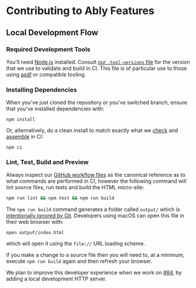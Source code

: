 # Contributing to Ably Features

## Local Development Flow

### Required Development Tools

You'll need [Node.js](https://nodejs.org/) installed.
Consult [our `.tool-versions` file](.tool-versions) for the version that we use to validate and build in CI.
This file is of particular use to those using [asdf](https://asdf-vm.com/) or compatible tooling.

### Installing Dependencies

When you've just cloned the repository or you've switched branch, ensure that you've installed dependencies with:

    npm install

Or, alternatively, do a clean install to match exactly what we
[check](.github/workflows/check.yml)
and
[assemble](.github/workflows/assemble.yml)
in CI:

    npm ci

### Lint, Test, Build and Preview

Always inspect our
[GitHub workflow files](.github/workflows/)
as the canonical reference as to what commands are performed in CI,
however the following command will lint source files, run tests and build the HTML micro-site:

```bash
npm run lint && npm test && npm run build
```

The `npm run build` command generates a folder called `output/` which is
[intentionally ignored by Git](.gitignore).
Developers using macOS can open this file in their web browser with:

    open output/index.html

which will open it using the `file://` URL loading scheme.

If you make a change to a source file then you will need to, at a minimum, execute `npm run build` again and then refresh your browser.

We plan to improve this developer experience when we work on
[#84](https://github.com/ably/features/issues/84),
by adding a local development HTTP server.

